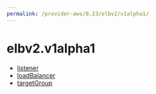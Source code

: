 ```yaml
---
permalink: /provider-aws/0.23/elbv2/v1alpha1/
---
```


# elbv2.v1alpha1



* [listener](listener.md)
* [loadBalancer](loadBalancer.md)
* [targetGroup](targetGroup.md)